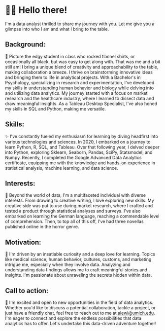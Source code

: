 # 👋🏽 Hello there! 

I'm a data analyst thrilled to share my journey with you. Let me give you a glimpse into who I am and what I bring to the table.

## Background:
📜 Picture the edgy student in class who rocked flannel shirts, or occasionally all black, but was easy to get along with. That was me and a bit still am! I bring a unique blend of creativity and approachability to the table, making collaboration a breeze. I thrive on brainstorming innovative ideas and bringing them to life in analytical projects. With a Bachelor's in Psychology, specializing in research and experimentation, I've developed my skills in understanding human behavior and biology while delving into and utilizing data analytics. My journey started with a focus on market research and the healthcare industry, where I learned to dissect data and draw meaningful insights. As a Tableau Desktop Specialist, I've also honed my skills in SQL and Python, making me versatile.

## Skills:
✨ I've constantly fueled my enthusiasm for learning by diving headfirst into various technologies and sciences. In 2020, I embarked on a journey to learn Python, R, SQL, and Tableau. Over that following year, I delved deeper into Python, exploring Sklearn, Seaborn, Pandas, SciPy, Statsmodel, and Numpy. Recently, I completed the Google Advanced Data Analytics certificate, equipping me with the knowledge and hands-on experience in statistical analysis, machine learning, and data science.

## Interests:
🔬 Beyond the world of data, I'm a multifaceted individual with diverse interests. From drawing to creative writing, I love exploring new skills. My creative side was put to use during market research, where I crafted and tested a product through statistical analyses and surveys. I've also embarked on learning the German language, reaching a commendable level of comprehension. Then, to top all of this off, I've had three novellas published online in the horror genre.

## Motivation:
🎯 I'm driven by an insatiable curiosity and a deep love for learning. Topics like medical science, human behavior, cultures, customs, and marketing intrigue me, especially when they involve data. Analyzing and understanding data findings allows me to craft meaningful stories and insights. I'm passionate about unraveling the secrets hidden within data.

## Call to action:
📧 I'm excited and open to new opportunities in the field of data analytics. Whether you'd like to discuss a potential collaboration, tackle a project, or just have a friendly chat, feel free to reach out to me at alewi@umich.edu. I'm eager to connect and explore the endless possibilities that data analytics has to offer. Let's undertake this data-driven adventure together!

<!---
Nero103/Nero103 is a ✨ special ✨ repository because its `README.md` (this file) appears on your GitHub profile.
You can click the Preview link to take a look at your changes.
--->
